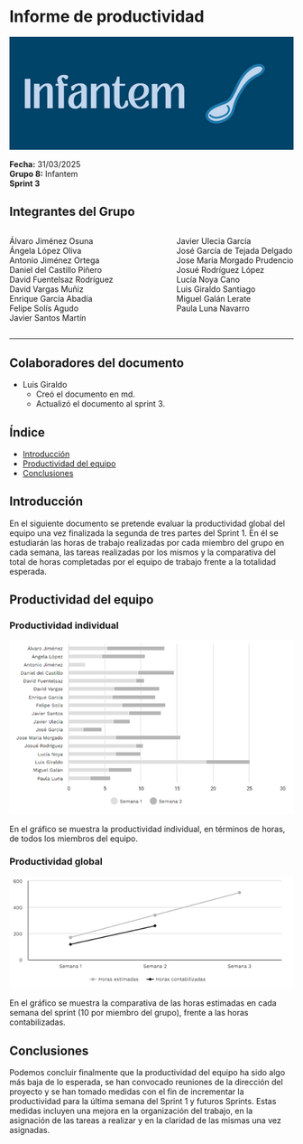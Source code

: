 # Informe de productividad

![Portada](../../images/Infantem.png)


**Fecha:** 31/03/2025  
**Grupo 8:** Infantem  
**Sprint 3**

## Integrantes del Grupo
<div style="display: flex; justify-content: space-between; gap: 2px;">
  <div>
    <ul style="padding-left: 0; list-style: none;">
      <li>Álvaro Jiménez Osuna</li>
      <li>Ángela López Oliva</li>
      <li>Antonio Jiménez Ortega</li>
      <li>Daniel del Castillo Piñero</li>
      <li>David Fuentelsaz Rodríguez</li>
      <li>David Vargas Muñiz</li>
      <li>Enrique García Abadía</li>
      <li>Felipe Solís Agudo</li>
      <li>Javier Santos Martín</li>
    </ul>
  </div>

  <div>
    <ul style="padding-left: 0; list-style: none;">
    <li>Javier Ulecia García</li>
      <li>José García de Tejada Delgado</li>
      <li>Jose Maria Morgado Prudencio</li>
      <li>Josué Rodríguez López</li>
      <li>Lucía Noya Cano</li>
      <li>Luis Giraldo Santiago</li>
      <li>Miguel Galán Lerate</li>
      <li>Paula Luna Navarro</li>
    </ul>
  </div>
</div>

---
## Colaboradores del documento

- Luis Giraldo  
  - Creó el documento en md.
  - Actualizó el documento al sprint 3.



## Índice
- [Introducción](#introducción)
- [Productividad del equipo](#productividad-del-equipo)
- [Conclusiones](#conclusiones)


## Introducción

En el siguiente documento se pretende evaluar la productividad global del equipo una vez finalizada la segunda de tres partes del Sprint 1. En él se estudiarán las horas de trabajo realizadas por cada miembro del grupo en cada semana, las tareas realizadas por los mismos y la comparativa del total de horas completadas por el equipo de trabajo frente a la totalidad esperada.

## Productividad del equipo

### Productividad individual 

![Gráfico de la productividad individual](../../../frontend/assets/Documentos/EsfuerzoPorSemana.png)

En el gráfico se muestra la productividad individual, en términos de horas, de todos los miembros del equipo.

### Productividad global

![Gráfico de la productividad global](../../../frontend/assets/Documentos/Productividad%20global.png)

En el gráfico se muestra la comparativa de las horas estimadas en cada semana del sprint (10 por miembro del grupo), frente a las horas contabilizadas.

## Conclusiones

Podemos concluir finalmente que la productividad del equipo ha sido algo más baja de lo esperada, se han convocado reuniones de la dirección del proyecto y se han tomado medidas con el fin de incrementar la productividad para la última semana del Sprint 1 y futuros Sprints. 
Estas medidas incluyen una mejora en la organización del trabajo, en la asignación de las tareas a realizar y en la claridad de las mismas una vez asignadas.
